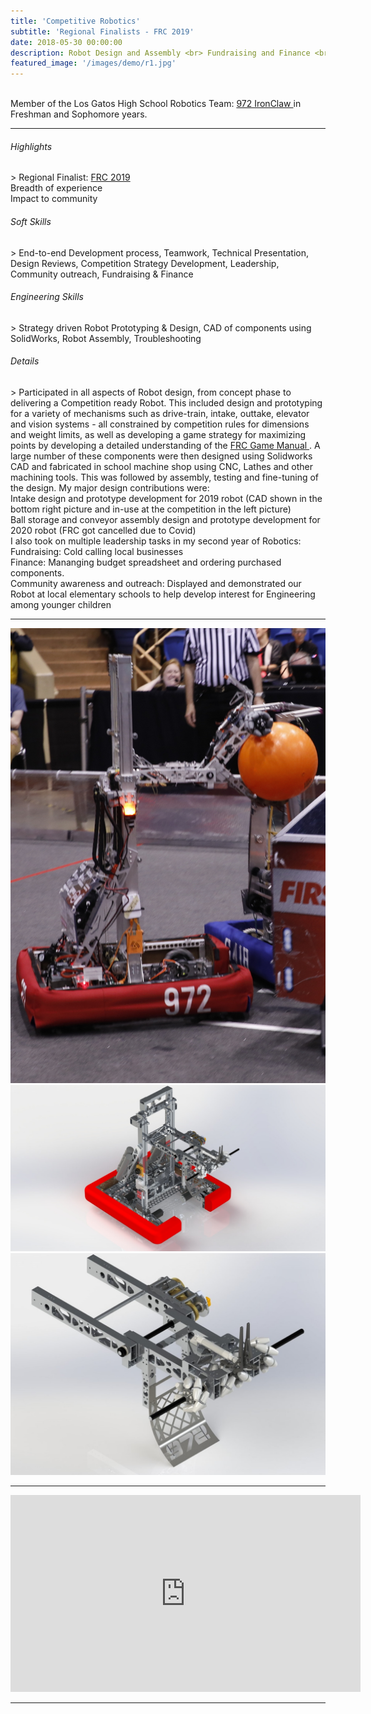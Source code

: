 ```yaml
---
title: 'Competitive Robotics'
subtitle: 'Regional Finalists - FRC 2019'
date: 2018-05-30 00:00:00
description: Robot Design and Assembly <br> Fundraising and Finance <br> Community Outreach
featured_image: '/images/demo/r1.jpg'
---
```


<br>
Member of the Los Gatos High School Robotics Team: <a href ="http://ironclaw972.org/"> 972 IronClaw </a> in Freshman and Sophomore years. 

<hr>
  
<h6> Highlights </h6>
> Regional Finalist: <a href="https://frc-events.firstinspires.org/team/972"> FRC 2019 </a> <br> Breadth of experience <br> Impact to community

<h6> Soft Skills </h6>
> End-to-end Development process, Teamwork, Technical Presentation, Design Reviews, Competition Strategy Development, Leadership, Community outreach, Fundraising & Finance

<h6> Engineering Skills </h6>
> Strategy driven Robot Prototyping & Design, CAD of components using SolidWorks, Robot Assembly, Troubleshooting


<h6> Details </h6>
> Participated in all aspects of Robot design, from concept phase to delivering a Competition ready Robot. This included design and prototyping for a variety of mechanisms such as drive-train, intake, outtake, elevator and vision systems - all constrained by competition rules for dimensions and weight limits, as well as developing a game strategy for maximizing points by developing a detailed understanding of the <a href="https://firstfrc.blob.core.windows.net/frc2020/Manual/2020FRCGameSeasonManual.pdf"> FRC Game Manual </a>.  A large number of these components were then designed using Solidworks CAD and fabricated in school machine shop using CNC, Lathes and other machining tools.  This was followed by assembly, testing and fine-tuning of the design. My major design contributions were:  <br> Intake design and prototype development for 2019 robot (CAD shown in the bottom right picture and in-use at the competition in the left picture) <br> Ball storage and conveyor assembly design and prototype development for 2020 robot (FRC got cancelled due to Covid) <br> I also took on multiple leadership tasks in my second year of Robotics: <br> Fundraising: Cold calling local businesses <br> Finance: Mananging budget spreadsheet and ordering purchased components. <br> Community awareness and outreach: Displayed and demonstrated our Robot at local elementary schools to help develop interest for Engineering among younger children


---


<div class="gallery" data-columns="2">
	<img src="/images/demo/r4.jpg">
	<img src="/images/demo/r1.jpg">
	<img src="/images/demo/r2.jpg">
</div>


---


<iframe width="560" height="315" src="https://www.youtube.com/embed/pdRBp6AnNCw" frameborder="0" allow="accelerometer; autoplay; clipboard-write; encrypted-media; gyroscope; picture-in-picture" allowfullscreen></iframe>


---

